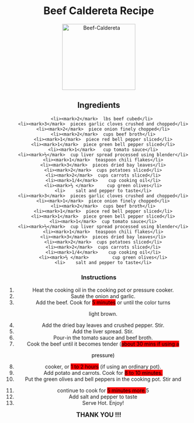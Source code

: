 <!DOCTYPE html>
<html>
<head>
<title>Recipe</title>
</head>

<body style=text-align:center;>


<style>

body {
  background-image: url('img_girl.jpg');
  background-repeat: no-repeat;
  background-attachment: fixed; 
  background-size: 100% 100%;
}

mark { 
  background-color: red;
  color: black;
}
</style>
</head>




<h1 style=text-align:center;>Beef Caldereta Recipe</h1>

<img src="Beef-Caldereta.jpg" alt="Beef-Caldereta" width="200" height="180">

<h2 > Ingredients </h2>
<ul>
	

	<li><mark>2</mark> 	lbs beef cubed</li> 
	<li><mark>3</mark> 	pieces garlic cloves crushed and chopped</li>
    <li><mark>2</mark> 	piece onion finely chopped</li>
    <li><mark>2</mark> 	cups beef broth</li>
    <li><mark>1</mark> 	piece red bell pepper sliced</li>
    <li><mark>1</mark> 	piece green bell pepper sliced</li>
    <li><mark>1</mark>	 cup tomato sauce</li>
    <li><mark>½</mark> 	cup liver spread processed using blender</li>
    <li><mark>1</mark> 	teaspoon chili flakes</li>
    <li><mark>3</mark> 	pieces dried bay leaves</li>
    <li><mark>2</mark> 	cups potatoes sliced</li>
    <li><mark>2</mark> 	cups carrots sliced</li>
    <li><mark>1/4</mark> 	cup cooking oil</li>
    <li><mark>⅔ </mark> 	cup green olives</li>
    <li>	salt and pepper to taste</li>
    <li><mark>3</mark>	pieces garlic cloves crushed and chopped</li>
    <li><mark>1</mark> 	piece onion finely chopped</li>
    <li><mark>2</mark> 	cups beef broth</li>
    <li><mark>1</mark> 	piece red bell pepper sliced</li>
    <li><mark>1</mark> 	piece green bell pepper sliced</li>
    <li><mark>1</mark> 	cup tomato sauce</li>
    <li><mark>½</mark> 	cup liver spread processed using blender</li>
    <li><mark>1</mark> 	teaspoon chili flakes</li>
    <li><mark>3</mark> 	pieces dried bay leaves</li>
    <li><mark>2</mark>	cups potatoes sliced</li>
    <li><mark>2</mark> 	cups carrots sliced</li>
    <li><mark>1/4</mark> 	cup cooking oil</li>
    <li><mark>⅔ </mark>  		cup green olives</li>
    <li>	salt and pepper to taste</li>
</ul>


<h3>Instructions</h3>
<ol style=type"1">
	<li>Heat the cooking oil in the cooking pot or pressure cooker.</li>
    <li>Sauté the onion and garlic.</li>
    <li>Add the beef. Cook for <mark>5 minutes</mark>	or until the color turns 

light brown.</li>
    <li>Add the dried bay leaves and crushed pepper. Stir.</li>
    <li>Add the liver spread. Stir.</li>
    <li>Pour-in the tomato sauce and beef broth.</li>
    <li>Cook the beef until it becomes tender (<mark>about 30 mins if using a 

pressure</mark>)  </li> 
    <li>cooker, or <mark>1 to 2 hours</mark> 	(if using an ordinary pot).</li>
    <li>Add potato and carrots. Cook for <mark>8 to 10 minutes.</mark></li>
    <li>Put the green olives and bell peppers in the cooking pot. Stir and</li> 

<li>continue to cook for <mark>5 minutes more.</mark>5</li>
    <li>Add salt and pepper to taste</li>
    <li>Serve Hot. Enjoy!</li>
    </ol>	

<p><big><b>THANK YOU	!!!</big></b></p>
</body>
</html>
